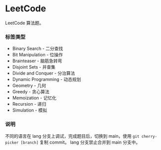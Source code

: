 # LeetCode
LeetCode 算法题。  

### 标签类型
* Binary Search - 二分查找
* Bit Manipulation - 位操作
* Brainteaser - 脑筋急转弯
* Disjoint Sets - 并查集
* Divide and Conquer - 分治算法
* Dynamic Programming - 动态规划
* Geometry - 几何
* Greedy - 贪心算法
* Memoization - 记忆化
* Recursion - 递归
* Simulation - 模拟

### 说明
不同的语言在 lang 分支上调试，完成题目后，切换到 main，使用 `git cherry-picker [branch]` 复制 commit。
lang 分支禁止合并到 main 分支中。
